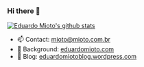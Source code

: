 ### Hi there 👋

[![Eduardo Mioto's github stats](https://github-readme-stats.vercel.app/api?username=eduardomioto&show_icons=true&theme=tokyonight&count_private=true)](https://github.com/anuraghazra/github-readme-stats)

<!--
[![Top Langs](https://github-readme-stats.vercel.app/api/top-langs/?username=eduardomioto&langs_count=10&hide=javascript,html,css)](https://github.com/anuraghazra/github-readme-stats)

**eduardomioto/eduardomioto** is a ✨ _special_ ✨ repository because its `README.md` (this file) appears on your GitHub profile.

Here are some ideas to get you started:

- 🔭 I’m currently working on ...
- 🌱 I’m currently learning ...
- 👯 I’m looking to collaborate on ...
- 🤔 I’m looking for help with ...
- 💬 Ask me about ...
- 📫 How to reach me: ...
- 😄 Pronouns: ...
- ⚡ Fun fact: ...
-->

- 📫 Contact: mioto@mioto.com.br
- 🔭 Background: [eduardomioto.com](eduardomioto.com)
- 💬 Blog: [eduardomiotoblog.wordpress.com](eduardomiotoblog.wordpress.com)
